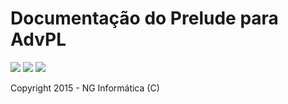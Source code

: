 # Documentação do Prelude para AdvPL

![](https://img.shields.io/github/release/qubyte/rubidium.svg)
![](https://img.shields.io/npm/l/express.svg)
![](https://img.shields.io/appveyor/ci/gruntjs/grunt.svg)

Copyright 2015 - NG Informática (C)

